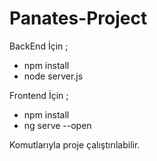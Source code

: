 # Panates-Project
BackEnd İçin ;
- npm install
- node server.js

Frontend İçin ;
- npm install
- ng serve --open

Komutlarıyla proje çalıştırılabilir.
